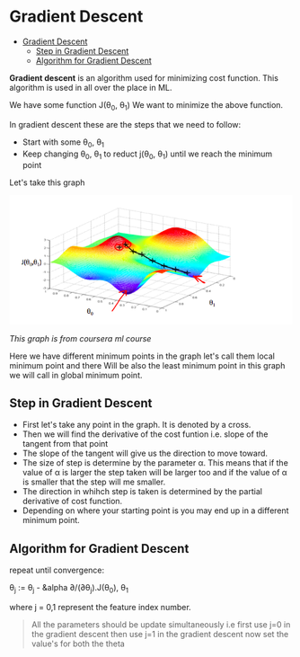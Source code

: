 # Gradient Descent

- [Gradient Descent](#gradient-descent)
  - [Step in Gradient Descent](#step-in-gradient-descent)
  - [Algorithm for Gradient Descent](#algorithm-for-gradient-descent)

**Gradient descent** is an algorithm used for minimizing cost function. This algorithm is used in all over the place in ML.

We have some function J(&theta;<sub>0</sub>, &theta;<sub>1</sub>)
We want to minimize the above function.

In gradient descent these are the steps that we need to follow:

- Start with some &theta;<sub>0</sub>, &theta;<sub>1</sub>
- Keep changing &theta;<sub>0</sub>, &theta;<sub>1</sub> to reduct j(&theta;<sub>0</sub>, &theta;<sub>1</sub>) until we reach the minimum point

Let's take this graph

![](../assets/gradient_descent_3d_graph.png)

*This graph is from coursera ml course*

Here we have different minimum points in the graph let's call them local minimum point and there Will be also the least minimum point in this graph we will call in global minimum point.

## Step in Gradient Descent

- First let's take any point in the graph. It is denoted by a cross.
- Then we will find the derivative of the cost funtion i.e. slope of the tangent from that point
- The slope of the tangent will give us the direction to move toward.
- The size of step is determine by the parameter &alpha;. This means that if the value of &alpha; is larger the step taken will be larger too and if the value of &alpha; is smaller that the step will me smaller.
- The direction in whihch step is taken is determined by the partial derivative of cost function.
- Depending on where your starting point is you may end up in a different minimum point.

## Algorithm for Gradient Descent

repeat until convergence:

&theta;<sub>j</sub> := &theta;<sub>j</sub> - &alpha &part;/(&part;&theta;<sub>j</sub>).J(&theta;<sub>0</sub>), &theta;<sub>1</sub>

where j = 0,1 represent the feature index number.

>All the parameters should be update simultaneously
i.e
first use j=0 in the gradient descent
then use j=1 in the gradient descent
now set the value's for both the theta
